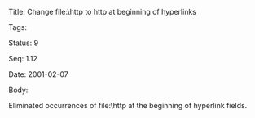 Title:  Change file:\\http to http at beginning of hyperlinks

Tags:   

Status: 9

Seq:    1.12

Date:   2001-02-07

Body:

Eliminated occurrences of  file:\\http at the beginning of hyperlink fields.
